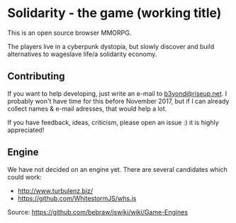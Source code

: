# Solidarity - the game (working title)

This is an open source browser MMORPG.

The players live in a cyberpunk dystopia, but slowly discover and build alternatives to wageslave life/a solidarity economy.

## Contributing

If you want to help developing, just write an e-mail to b3yond@riseup.net.
I probably won't have time for this before November 2017, but if I can already collect names & e-mail adresses, that would help a lot.

If you have feedback, ideas, criticism, please open an issue :) it is highly appreciated!

## Engine

We have not decided on an engine yet. There are several candidates which could work:

* http://www.turbulenz.biz/
* https://github.com/WhitestormJS/whs.js

Source: https://github.com/bebraw/jswiki/wiki/Game-Engines
